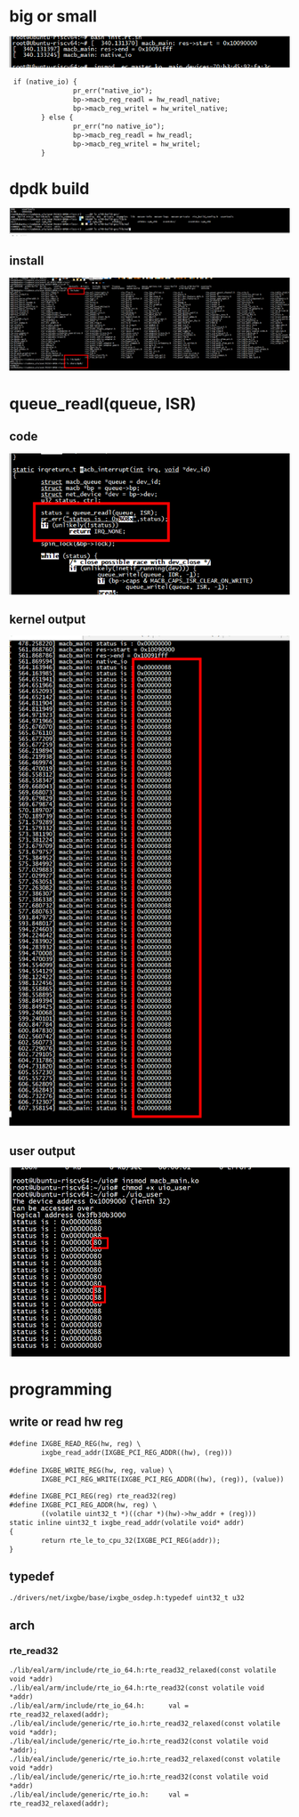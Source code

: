 
# big or small

![image](https://github.com/magnate3/riscv-dpdk/blob/main/pic/big_or_small.png)

```
 if (native_io) {
                pr_err("native_io");
                bp->macb_reg_readl = hw_readl_native;
                bp->macb_reg_writel = hw_writel_native;
        } else {
                pr_err("no native_io");
                bp->macb_reg_readl = hw_readl;
                bp->macb_reg_writel = hw_writel;
        }
```

# dpdk build

![image](https://github.com/magnate3/riscv-dpdk/blob/main/pic/build.png)

## install
![image](https://github.com/magnate3/riscv-dpdk/blob/main/pic/build_install.png)


# queue_readl(queue, ISR)

## code
![image](https://github.com/magnate3/riscv-dpdk/blob/main/pic/kernel_read_code.png)

## kernel output
![image](https://github.com/magnate3/riscv-dpdk/blob/main/pic/kernel_read.png)


## user output
![image](https://github.com/magnate3/riscv-dpdk/blob/main/pic/user_read.png)



# programming



## write or read hw reg

```
#define IXGBE_READ_REG(hw, reg) \
        ixgbe_read_addr(IXGBE_PCI_REG_ADDR((hw), (reg)))

#define IXGBE_WRITE_REG(hw, reg, value) \
        IXGBE_PCI_REG_WRITE(IXGBE_PCI_REG_ADDR((hw), (reg)), (value))

```



```
#define IXGBE_PCI_REG(reg) rte_read32(reg)
#define IXGBE_PCI_REG_ADDR(hw, reg) \
        ((volatile uint32_t *)((char *)(hw)->hw_addr + (reg)))
static inline uint32_t ixgbe_read_addr(volatile void* addr)
{
        return rte_le_to_cpu_32(IXGBE_PCI_REG(addr));
}

```

## typedef
```
./drivers/net/ixgbe/base/ixgbe_osdep.h:typedef uint32_t u32
```

## arch 

### rte_read32
```
./lib/eal/arm/include/rte_io_64.h:rte_read32_relaxed(const volatile void *addr)
./lib/eal/arm/include/rte_io_64.h:rte_read32(const volatile void *addr)
./lib/eal/arm/include/rte_io_64.h:      val = rte_read32_relaxed(addr);
./lib/eal/include/generic/rte_io.h:rte_read32_relaxed(const volatile void *addr);
./lib/eal/include/generic/rte_io.h:rte_read32(const volatile void *addr);
./lib/eal/include/generic/rte_io.h:rte_read32_relaxed(const volatile void *addr)
./lib/eal/include/generic/rte_io.h:rte_read32(const volatile void *addr)
./lib/eal/include/generic/rte_io.h:     val = rte_read32_relaxed(addr);
```